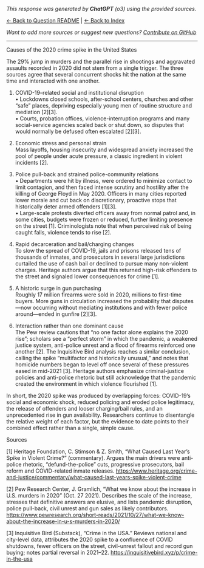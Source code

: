 <!-- 
Generated by: chatgpt
Model: o3
Prompt type: sources
Generated at: 2025-06-08T20:20:51.342560
-->

*This response was generated by **ChatGPT** (o3) using the provided sources.*

[← Back to Question README](README.md) | [← Back to Index](../README.md)

*Want to add more sources or suggest new questions? [Contribute on GitHub](https://github.com/justinwest/SuggestedSources)*

---

Causes of the 2020 crime spike in the United States  

The 29% jump in murders and the parallel rise in shootings and aggravated assaults recorded in 2020 did not stem from a single trigger.  The three sources agree that several concurrent shocks hit the nation at the same time and interacted with one another.

1. COVID-19–related social and institutional disruption  
   • Lockdowns closed schools, after-school centers, churches and other “safe” places, depriving especially young men of routine structure and mediation [2][3].  
   • Courts, probation offices, violence-interruption programs and many social-service agencies scaled back or shut down, so disputes that would normally be defused often escalated [2][3].  

2. Economic stress and personal strain  
   Mass layoffs, housing insecurity and widespread anxiety increased the pool of people under acute pressure, a classic ingredient in violent incidents [2].  

3. Police pull-back and strained police-community relations  
   • Departments were hit by illness, were ordered to minimize contact to limit contagion, and then faced intense scrutiny and hostility after the killing of George Floyd in May 2020.  Officers in many cities reported lower morale and cut back on discretionary, proactive stops that historically deter armed offenders [1][3].  
   • Large-scale protests diverted officers away from normal patrol and, in some cities, budgets were frozen or reduced, further limiting presence on the street [1].  Criminologists note that when perceived risk of being caught falls, violence tends to rise [2].  

4. Rapid decarceration and bail/charging changes  
   To slow the spread of COVID-19, jails and prisons released tens of thousands of inmates, and prosecutors in several large jurisdictions curtailed the use of cash bail or declined to pursue many non-violent charges.  Heritage authors argue that this returned high-risk offenders to the street and signaled lower consequences for crime [1].  

5. A historic surge in gun purchasing  
   Roughly 17 million firearms were sold in 2020, millions to first-time buyers.  More guns in circulation increased the probability that disputes—now occurring without mediating institutions and with fewer police around—ended in gunfire [2][3].  

6. Interaction rather than one dominant cause  
   The Pew review cautions that “no one factor alone explains the 2020 rise”; scholars see a “perfect storm” in which the pandemic, a weakened justice system, anti-police unrest and a flood of firearms reinforced one another [2].  The Inquisitive Bird analysis reaches a similar conclusion, calling the spike “multifactor and historically unusual,” and notes that homicide numbers began to level off once several of these pressures eased in mid-2021 [3].  Heritage authors emphasize criminal-justice policies and anti-police rhetoric but still acknowledge that the pandemic created the environment in which violence flourished [1].  

In short, the 2020 spike was produced by overlapping forces: COVID-19’s social and economic shock, reduced policing and eroded police legitimacy, the release of offenders and looser charging/bail rules, and an unprecedented rise in gun availability.  Researchers continue to disentangle the relative weight of each factor, but the evidence to date points to their combined effect rather than a single, simple cause.

Sources  

[1] Heritage Foundation, C. Stimson & Z. Smith, “What Caused Last Year’s Spike in Violent Crime?” (commentary).  Argues the main drivers were anti-police rhetoric, “defund-the-police” cuts, progressive prosecutors, bail reform and COVID-related inmate releases.  https://www.heritage.org/crime-and-justice/commentary/what-caused-last-years-spike-violent-crime  

[2] Pew Research Center, J. Gramlich, “What we know about the increase in U.S. murders in 2020” (Oct. 27 2021).  Describes the scale of the increase, stresses that definitive answers are elusive, and lists pandemic disruption, police pull-back, civil unrest and gun sales as likely contributors.  https://www.pewresearch.org/short-reads/2021/10/27/what-we-know-about-the-increase-in-u-s-murders-in-2020/  

[3] Inquisitive Bird (Substack), “Crime in the USA.”  Reviews national and city-level data, attributes the 2020 spike to a confluence of COVID shutdowns, fewer officers on the street, civil-unrest fallout and record gun buying; notes partial reversal in 2021–22.  https://inquisitivebird.xyz/p/crime-in-the-usa